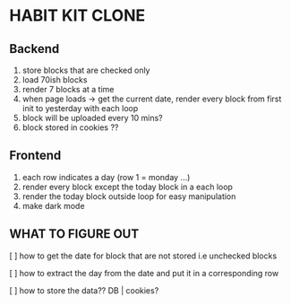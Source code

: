 # HABIT KIT CLONE
## Backend
1. store blocks that are checked only
2. load 70ish blocks
3. render 7 blocks at a time
4. when page loads -> get the current date, render every block from first init to yesterday with each loop
5. block will be uploaded every 10 mins? 
6. block stored in cookies ??
## Frontend 
1. each row indicates a day (row 1 = monday ...)
2. render every block except the today block in a each loop
3. render the today block outside loop for easy manipulation
4. make dark mode
## **WHAT TO FIGURE OUT**
[ ] how to get the date for block that are not stored i.e unchecked blocks

[ ] how to extract the day from the date and put it in a corresponding row

[ ] how to store the data?? DB | cookies?